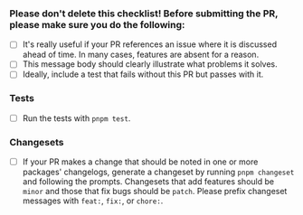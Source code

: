### Please don't delete this checklist! Before submitting the PR, please make sure you do the following:
- [ ] It's really useful if your PR references an issue where it is discussed ahead of time. In many cases, features are absent for a reason. 
- [ ] This message body should clearly illustrate what problems it solves.
- [ ] Ideally, include a test that fails without this PR but passes with it.

### Tests
- [ ] Run the tests with `pnpm test`.

### Changesets
- [ ] If your PR makes a change that should be noted in one or more packages' changelogs, generate a changeset by running `pnpm changeset` and following the prompts. Changesets that add features should be `minor` and those that fix bugs should be `patch`. Please prefix changeset messages with `feat:`, `fix:`, or `chore:`.
